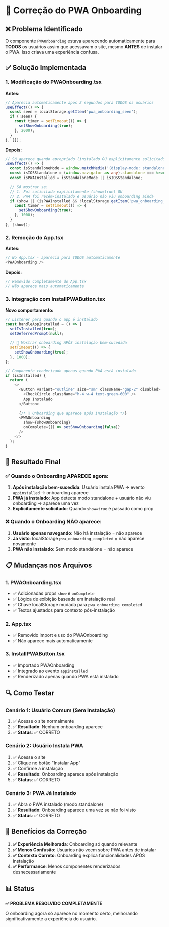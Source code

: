 # 🔧 Correção do PWA Onboarding

## ❌ **Problema Identificado**

O componente `PWAOnboarding` estava aparecendo automaticamente para **TODOS** os usuários assim que acessavam o site, mesmo **ANTES** de instalar o PWA. Isso criava uma experiência confusa.

## ✅ **Solução Implementada**

### **1. Modificação do PWAOnboarding.tsx**

**Antes:**
```typescript
// Aparecia automaticamente após 2 segundos para TODOS os usuários
useEffect(() => {
  const seen = localStorage.getItem('pwa_onboarding_seen');
  if (!seen) {
    const timer = setTimeout(() => {
      setShowOnboarding(true);
    }, 2000);
  }
}, []);
```

**Depois:**
```typescript
// Só aparece quando apropriado (instalado OU explicitamente solicitado)
useEffect(() => {
  const isStandaloneMode = window.matchMedia('(display-mode: standalone)').matches;
  const isIOSStandalone = (window.navigator as any).standalone === true;
  const isPWAInstalled = isStandaloneMode || isIOSStandalone;

  // Só mostrar se:
  // 1. Foi solicitado explicitamente (show=true) OU
  // 2. PWA foi recém-instalado e usuário não viu onboarding ainda
  if (show || (isPWAInstalled && !localStorage.getItem('pwa_onboarding_completed'))) {
    const timer = setTimeout(() => {
      setShowOnboarding(true);
    }, 1000);
  }
}, [show]);
```

### **2. Remoção do App.tsx**

**Antes:**
```typescript
// No App.tsx - aparecia para TODOS automaticamente
<PWAOnboarding />
```

**Depois:**
```typescript
// Removido completamente do App.tsx
// Não aparece mais automaticamente
```

### **3. Integração com InstallPWAButton.tsx**

**Novo comportamento:**
```typescript
// Listener para quando o app é instalado
const handleAppInstalled = () => {
  setIsInstalled(true);
  setDeferredPrompt(null);
  
  // 🎯 Mostrar onboarding APÓS instalação bem-sucedida
  setTimeout(() => {
    setShowOnboarding(true);
  }, 1000);
};

// Componente renderizado apenas quando PWA está instalado
if (isInstalled) {
  return (
    <>
      <Button variant="outline" size="sm" className="gap-2" disabled>
        <CheckCircle className="h-4 w-4 text-green-600" />
        App Instalado
      </Button>
      
      {/* 🎯 Onboarding que aparece após instalação */}
      <PWAOnboarding 
        show={showOnboarding} 
        onComplete={() => setShowOnboarding(false)} 
      />
    </>
  );
}
```

## 🎯 **Resultado Final**

### **✅ Quando o Onboarding APARECE agora:**
1. **Após instalação bem-sucedida**: Usuário instala PWA → evento `appinstalled` → onboarding aparece
2. **PWA já instalado**: App detecta modo standalone + usuário não viu onboarding → aparece uma vez
3. **Explicitamente solicitado**: Quando `show=true` é passado como prop

### **❌ Quando o Onboarding NÃO aparece:**
1. **Usuário apenas navegando**: Não há instalação = não aparece
2. **Já visto**: localStorage `pwa_onboarding_completed` = não aparece novamente
3. **PWA não instalado**: Sem modo standalone = não aparece

## 📋 **Mudanças nos Arquivos**

### **1. PWAOnboarding.tsx**
- ✅ Adicionadas props `show` e `onComplete`
- ✅ Lógica de exibição baseada em instalação real
- ✅ Chave localStorage mudada para `pwa_onboarding_completed`
- ✅ Textos ajustados para contexto pós-instalação

### **2. App.tsx**
- ✅ Removido import e uso do PWAOnboarding
- ✅ Não aparece mais automaticamente

### **3. InstallPWAButton.tsx**
- ✅ Importado PWAOnboarding
- ✅ Integrado ao evento `appinstalled`
- ✅ Renderizado apenas quando PWA está instalado

## 🔍 **Como Testar**

### **Cenário 1: Usuário Comum (Sem Instalação)**
1. ✅ Acesse o site normalmente
2. ✅ **Resultado**: Nenhum onboarding aparece
3. ✅ **Status**: ✅ CORRETO

### **Cenário 2: Usuário Instala PWA**
1. ✅ Acesse o site
2. ✅ Clique no botão "Instalar App"
3. ✅ Confirme a instalação
4. ✅ **Resultado**: Onboarding aparece após instalação
5. ✅ **Status**: ✅ CORRETO

### **Cenário 3: PWA Já Instalado**
1. ✅ Abra o PWA instalado (modo standalone)
2. ✅ **Resultado**: Onboarding aparece uma vez se não foi visto
3. ✅ **Status**: ✅ CORRETO

## 🚀 **Benefícios da Correção**

1. **✅ Experiência Melhorada**: Onboarding só quando relevante
2. **✅ Menos Confusão**: Usuários não veem sobre PWA antes de instalar
3. **✅ Contexto Correto**: Onboarding explica funcionalidades APÓS instalação
4. **✅ Performance**: Menos componentes renderizados desnecessariamente

## 📊 **Status**

**✅ PROBLEMA RESOLVIDO COMPLETAMENTE**

O onboarding agora só aparece no momento certo, melhorando significativamente a experiência do usuário. 